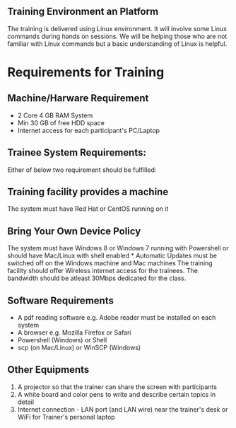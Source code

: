 ## Training Environment an Platform
The training is delivered using Linux environment.  It will involve some Linux commands during hands on sessions.  We will be helping those who are not familiar with Linux commands but a basic understanding of Linux is helpful.

# Requirements for Training

## Machine/Harware Requirement

- 2 Core 4 GB RAM System
- Min 30 GB of free HDD space
- Internet access for each participant's PC/Laptop

## Trainee System Requirements:
Either of below two requirement should be fulfilled:

Training facility provides a machine
--------------------------------------------
The system must have Red Hat or CentOS running on it

Bring Your Own Device Policy
-------------------------------------
The system must have Windows 8 or Windows 7 running with Powershell or should have Mac/Linux with shell enabled 
		* Automatic Updates must be switched off on the Windows machine and Mac machines
The training facility should offer Wireless internet access for the trainees. The bandwidth should be atleast 30Mbps dedicated for the class.


## Software Requirements
* A pdf reading software e.g. Adobe reader must be installed on each system
* A browser e.g. Mozilla Firefox or Safari
* Powershell (Windows) or Shell
* scp (on Mac/Linux) or WinSCP (Windows)

## Other Equipments
1. A projector so that the trainer can share the screen with participants
2. A white board and color pens to write and describe certain topics in detail
3. Internet connection - LAN port (and LAN wire) near the trainer's desk or WiFi for Trainer's personal laptop
